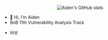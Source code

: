 <div align="center">
  
  ![Aiden's GitHub stats](https://github-readme-stats.vercel.app/api?username=AidenKim-com&show_icons=true&hide=contribs,prs&cache_seconds=86400&theme=aura)
 
</div>

- 👋 Hi, I’m Aiden
-  BoB 11th Vulnerability Analysis Track
<!---
AidenKim-com/AidenKim-com is a ✨ special ✨ repository because its `README.md` (this file) appears on your GitHub profile.
You can click the Preview link to take a look at your changes.
--->
- 바보 

